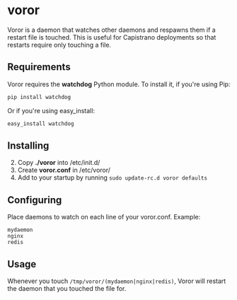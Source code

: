voror
=====

Voror is a daemon that watches other daemons and respawns them if a restart
file is touched. This is useful for Capistrano deployments so that restarts
require only touching a file.

## Requirements

Voror requires the **watchdog** Python module. To install it, if you're using
Pip:

```sh
pip install watchdog
```

Or if you're using easy_install:
```sh
easy_install watchdog
```

## Installing

2. Copy **./voror** into /etc/init.d/
3. Create **voror.conf** in /etc/voror/
4. Add to your startup by running ```sudo update-rc.d voror defaults```

## Configuring

Place daemons to watch on each line of your voror.conf. Example:

```
mydaemon
nginx
redis
```

## Usage

Whenever you touch ```/tmp/voror/(mydaemon|nginx|redis)```, Voror will restart
the daemon that you touched the file for.
